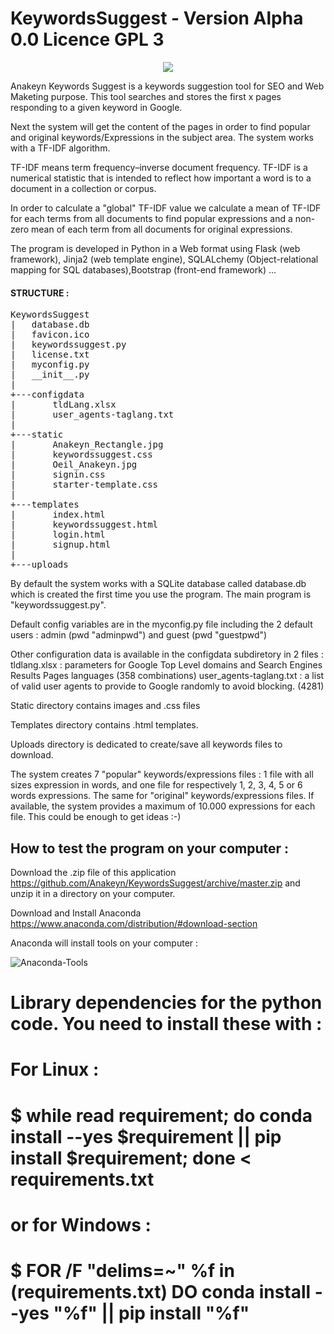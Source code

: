 # KeywordsSuggest - Version Alpha 0.0 Licence GPL 3

<p align="center">
   <img src="https://user-images.githubusercontent.com/26166630/63529711-703c0200-c505-11e9-94b8-f56cc3a92727.jpg">
</p>

Anakeyn Keywords Suggest is a keywords suggestion tool for SEO and Web Maketing purpose.
This tool searches and stores the first x pages responding to a given keyword in Google. 

Next the system will get the content of the pages in order to find popular and original  keywords/Expressions 
in the subject area. The system works  with a TF-IDF  algorithm.

TF-IDF means term frequency–inverse document frequency. TF-IDF is a numerical statistic that is intended to reflect 
how important a word is to a document in a collection or corpus.

In order to calculate a "global" TF-IDF value we calculate a mean of TF-IDF for each terms from all documents to 
find popular expressions and a non-zero mean of each term from all documents for original expressions.

The program is developed in Python in a Web format using Flask (web framework), Jinja2 (web template engine), 
SQLALchemy (Object-relational mapping for SQL databases),Bootstrap (front-end framework) ...

#### STRUCTURE :

<pre>KeywordsSuggest
|   database.db
|   favicon.ico
|   keywordssuggest.py
|   license.txt
|   myconfig.py
|   __init__.py
|   
+---configdata
|       tldLang.xlsx
|       user_agents-taglang.txt
|       
+---static
|       Anakeyn_Rectangle.jpg
|       keywordssuggest.css
|       Oeil_Anakeyn.jpg
|       signin.css
|       starter-template.css
|              
+---templates
|       index.html
|       keywordssuggest.html
|       login.html
|       signup.html
|       
+---uploads</pre>


By default the system works with a SQLite database called database.db which is created the first time you use the program.
The main program is "keywordssuggest.py".

Default config variables are in the myconfig.py file including the 2 default users : admin (pwd "adminpwd") 
and guest (pwd "guestpwd")

Other configuration data is available in the configdata subdiretory in 2 files :
tldlang.xlsx : parameters for Google Top Level domains and Search Engines Results Pages languages (358 combinations)
user_agents-taglang.txt :  a list of valid user agents to provide to Google randomly to avoid blocking. (4281)

Static directory contains images and .css files

Templates directory contains .html templates.

Uploads directory is dedicated to create/save all keywords files to download.

The system creates 7 "popular" keywords/expressions files : 1 file with all sizes expression in words, 
and one file for respectively 1, 2, 3, 4, 5 or 6 words expressions.
The same for "original"  keywords/expressions files. 
If available, the system provides a maximum of 10.000 expressions for each file. This could be enough to get ideas :-) 


## How to test the program on your computer :
  
Download the .zip file of this application https://github.com/Anakeyn/KeywordsSuggest/archive/master.zip and unzip it in a directory on your computer.

Download and Install Anaconda https://www.anaconda.com/distribution/#download-section

Anaconda will install tools on your computer :

![Anaconda-Tools](https://user-images.githubusercontent.com/26166630/63531569-150c0e80-c509-11e9-94b8-b62a01a490dd.jpg)








# Library dependencies for the python code.  You need to install these with :
# For Linux :
# $ while read requirement; do conda install --yes $requirement || pip install $requirement; done < requirements.txt
# or for Windows :
# $ FOR /F "delims=~" %f in (requirements.txt) DO conda install --yes "%f" || pip install "%f"


